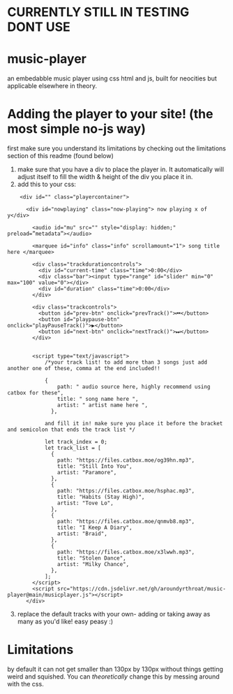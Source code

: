 # CURRENTLY STILL IN TESTING DONT USE
# music-player
an embedabble music player using css html and js, built for neocities but applicable elsewhere in theory.

# Adding the player to your site! (the most simple no-js way)
first make sure you understand its limitations by checking out the limitations section of this readme (found below)

01. make sure that you have a div to place the player in. It automatically will adjust itself to fill the width & height of the div you place it in. 
02. add this to your css:
```
    <div id="" class="playercontainer">
      
      <div id="nowplaying" class="now-playing"> now playing x of y</div>
      
        <audio id="mu" src="" style="display: hidden;" preload=”metadata”></audio>

        <marquee id="info" class="info" scrollamount="1"> song title here </marquee>

        <div class="trackdurationcontrols">
          <div id="current-time" class="time">0:00</div>
          <div class="bar"><input type="range" id="slider" min="0" max="100" value="0"></div>
          <div id="duration" class="time">0:00</div>
        </div>

        <div class="trackcontrols">
          <button id="prev-btn" onclick="prevTrack()">⏮</button>
          <button id="playpause-btn" onclick="playPauseTrack()">▶</button>
          <button id="next-btn" onclick="nextTrack()">⏭</button>
        </div>
        
      
        <script type="text/javascript">
            /*your track list! to add more than 3 songs just add another one of these, comma at the end included!!
            
            {
                path: " audio source here, highly recommend using catbox for these",
                title: " song name here ",
                artist: " artist name here ",
              },  
              
            and fill it in! make sure you place it before the bracket and semicolon that ends the track list */
            
            let track_index = 0;
            let track_list = [
              {
                path: "https://files.catbox.moe/og39hn.mp3",
                title: "Still Into You",
                artist: "Paramore",
              },
              {
                path: "https://files.catbox.moe/hsphac.mp3",
                title: "Habits (Stay High)",
                artist: "Tove Lo",
              },
              {
                path: "https://files.catbox.moe/qnmvb8.mp3",
                title: "I Keep A Diary",
                artist: "Braid",
              },
              {
                path: "https://files.catbox.moe/x3lwwh.mp3",
                title: "Stolen Dance",
                artist: "Milky Chance",
              },
            ];
        </script>
        <script src="https://cdn.jsdelivr.net/gh/aroundyrthroat/music-player@main/musicplayer.js"></script>
      </div>
```
03. replace the default tracks with your own- adding or taking away as many as you'd like! easy peasy :)

# Limitations
by default it can not get smaller than 130px by 130px without things getting weird and squished. You can *theoretically* change this by messing around with the css. 
